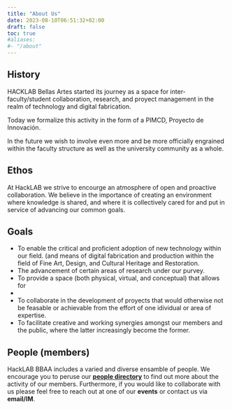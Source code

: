 ```yaml
---
title: "About Us"
date: 2023-08-10T06:51:32+02:00
draft: false
toc: true
#aliases:
#- "/about"
---
```


## History

HACKLAB Bellas Artes started its journey as a space for inter-faculty/student collaboration, research, and proyect management in the realm of technology and digital fabrication.

Today we formalize this activity in the form of a PIMCD, Proyecto de Innovación.

In the future we wish to involve even more and be more officially engrained within the faculty structure as well as the university community as a whole.


## Ethos

At HackLAB we strive to encourge an atmosphere of open and proactive collaboration. We believe in the importance of creating an environment where knowledge is shared, and where it is collectively cared for and put in service of advancing our common goals.


## Goals

- To enable the critical and proficient adoption of new technology within our field. (and means of digital fabrication and production within the field of Fine Art, Design, and Cultural Heritage and Restoration.
- The advancement of certain areas of research under our purvey.
- To provide a space (both physical, virtual, and conceptual) that allows for 
-  
- To collaborate in the development of proyects that would otherwise not be feasable or achievable from the effort of one idividual or area of expertise.
- To facilitate creative and working synergies amongst our members and the public, where the latter increasingly become the former.


## People (members)

HackLAB BBAA includes a varied and diverse ensamble of people. We encourage you to peruse our **[people directory](/people/)** to find out more about the activity of our members.
Furthermore, if you would like to collaborate with us please feel free to reach out at one of our **events** or contact us via **email/IM**. 

